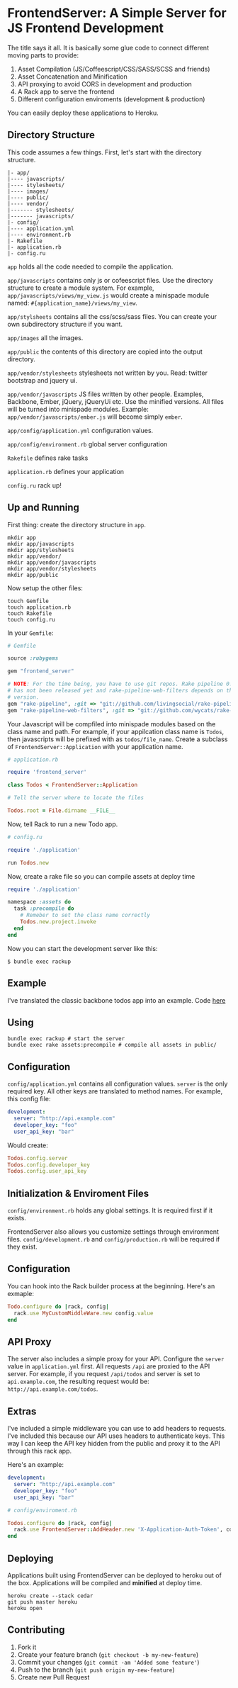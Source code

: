 # FrontendServer: A Simple Server for JS Frontend Development

The title says it all. It is basically some glue code to connect
different moving parts to provide:

1. Asset Compilation (JS/Coffeescript/CSS/SASS/SCSS and friends)
2. Asset Concatenation and Minification
3. API proxying to avoid CORS in development and production
4. A Rack app to serve the frontend
5. Different configuration enviroments (development & production)

You can easily deploy these applications to Heroku.

## Directory Structure

This code assumes a few things. First, let's start with the directory
structure.

```
|- app/
|---- javascripts/
|---- stylesheets/
|---- images/
|---- public/
|---- vendor/
|------- stylesheets/
|------- javascripts/
|- config/
|---- application.yml
|---- environment.rb
|- Rakefile
|- application.rb
|- config.ru
```

`app` holds all the code needed to compile the application.

`app/javascripts` contains only js or cofeescript files. Use the
directory structure to create a module system. For example,
`app/javascripts/views/my_view.js` would create a minispade module
named: `#{application_name}/views/my_view`.

`app/stylsheets` contains all the css/scss/sass files. You can create
your own subdirectory structure if you want. 

`app/images` all the images.

`app/public` the contents of this directory are copied into the output
directory.

`app/vendor/stylesheets` stylesheets not written by you. Read: twitter
bootstrap and jquery ui.

`app/vendor/javascripts` JS files written by other people. Examples,
Backbone, Ember, jQuery, jQueryUi etc. Use the minified versions. All
files will be turned into minispade modules. Example:
`app/vendor/javascripts/ember.js` will become simply `ember`.

`app/config/application.yml` configuration values.

`app/config/environment.rb` global server configuration

`Rakefile` defines rake tasks

`application.rb` defines your application

`config.ru` rack up!

## Up and Running

First thing: create the directory structure in `app`. 

```
mkdir app
mkdir app/javascripts
mkdir app/stylesheets
mkdir app/vendor/
mkdir app/vendor/javascripts
mkdir app/vendor/stylesheets
mkdir app/public
```

Now setup the other files:

```
touch Gemfile
touch application.rb
touch Rakefile
touch config.ru
```

In your `Gemfile`:

```ruby
# Gemfile

source :rubygems

gem "frontend_server"

# NOTE: For the time being, you have to use git repos. Rake pipeline 0.6
# has not been released yet and rake-pipeline-web-filters depends on that
# version.
gem "rake-pipeline", :git => "git://github.com/livingsocial/rake-pipeline.git"
gem "rake-pipeline-web-filters", :git => "git://github.com/wycats/rake-pipeline-web-filters.git"
```

Your Javascript will be compfiled into minispade modules based on the
class name and path. For example, if your appilcation class name is
`Todos`, then javascripts will be prefixed with as `todos/file_name`.
Create a subclass of `FrontendServer::Application` with your application
name.

```ruby
# application.rb

require 'frontend_server'

class Todos < FrontendServer::Application

# Tell the server where to locate the files

Todos.root = File.dirname __FILE__ 
```

Now, tell Rack to run a new Todo app. 

```ruby
# config.ru

require './application'

run Todos.new
```

Now, create a rake file so you can compile assets at deploy time

```ruby
require './application'

namespace :assets do
  task :precompile do
    # Remeber to set the class name correctly
    Todos.new.project.invoke
  end
end
```

Now you can start the development server like this:

```
$ bundle exec rackup
```

## Example

I've translated the classic backbone todos app into an example. Code
[here](https://github.com/Adman65/frontend_server_example)


## Using

```
bundle exec rackup # start the server
bundle exec rake assets:precompile # compile all assets in public/
```

## Configuration

`config/application.yml` contains all configuration values. `server` is
the only required key. All other keys are translated to method names.
For example, this config file:

```yml
development:
  server: "http://api.example.com"
  developer_key: "foo"
  user_api_key: "bar"
```

Would create:

```ruby
Todos.config.server
Todos.config.developer_key
Todos.config.user_api_key
```

## Initialization & Enviroment Files

`config/environment.rb` holds any global settings. It is required first
if it exists.

FrontendServer also allows you customize settings through environment
files. `config/development.rb` and `config/production.rb` will be
required if they exist.

## Configuration

You can hook into the Rack builder process at the beginning. Here's an
exmaple:

```ruby
Todo.configure do |rack, config|
  rack.use MyCustomMiddleWare.new config.value
end
```

## API Proxy

The server also includes a simple proxy for your API. Configure the `server`
value in `application.yml` first. All requests `/api` are proxied to the
API server. For example, if you request `/api/todos` and server is set
to `api.example.com`, the resulting request would be:
`http://api.example.com/todos`.

## Extras

I've included a simple middleware you can use to add headers to
requests. I've included this because our API uses headers to
authenticate keys. This way I can keep the API key hidden from the
public and proxy it to the API through this rack app. 

Here's an example:

```yml
development:
  server: "http://api.example.com"
  developer_key: "foo"
  user_api_key: "bar"
```

```ruby
# config/enviroment.rb

Todos.configure do |rack, config|
  rack.use FrontendServer::AddHeader.new 'X-Application-Auth-Token', config.developer_key
end
```

## Deploying

Applications built using FrontendServer can be deployed to heroku out of
the box. Applications will be compiled and **minified** at deploy time. 

```
heroku create --stack cedar
git push master heroku
heroku open
```

## Contributing

1. Fork it
2. Create your feature branch (`git checkout -b my-new-feature`)
3. Commit your changes (`git commit -am 'Added some feature'`)
4. Push to the branch (`git push origin my-new-feature`)
5. Create new Pull Request
